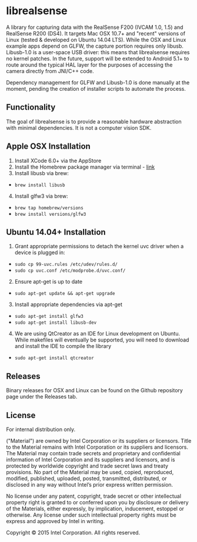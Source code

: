 # librealsense

A library for capturing data with the RealSense F200 (IVCAM 1.0, 1.5) and RealSense R200 (DS4). It targets Mac OSX 10.7+ and "recent" versions of Linux (tested & developed on Ubuntu 14.04 LTS). While the OSX and Linux example apps depend on GLFW, the capture portion requires only libusb. Libusb-1.0 is a user-space USB driver: this means that librealsense requires no kernel patches. In the future, support will be extended to Android 5.1+ to route around the typical HAL layer for the purposes of accessing the camera directly from JNI/C++ code.

Dependency management for GLFW and Libusb-1.0 is done manually at the moment, pending the creation of installer scripts to automate the process. 

## Functionality

The goal of librealsense is to provide a reasonable hardware abstraction with minimal dependencies. It is not a computer vision SDK.

## Apple OSX Installation

1. Install XCode 6.0+ via the AppStore
2. Install the Homebrew package manager via terminal - [link](http://brew.sh/)
3. Install libusb via brew:
  * `brew install libusb`
4. Install glfw3 via brew:
  * `brew tap homebrew/versions`
  * `brew install versions/glfw3`

## Ubuntu 14.04+ Installation

1. Grant appropriate permissions to detach the kernel uvc driver when a device is plugged in:
  * `sudo cp 99-uvc.rules /etc/udev/rules.d/`
  * `sudo cp uvc.conf /etc/modprobe.d/uvc.conf/`
2. Ensure apt-get is up to date
  * `sudo apt-get update && apt-get upgrade`
3. Install appropriate dependencies via apt-get
  * `sudo apt-get install glfw3`
  * `sudo apt-get install libusb-dev`
4. We are using QtCreator as an IDE for Linux development on Ubuntu. While makefiles will eventually be supported, you will need to download and install the IDE to compile the library
  * `sudo apt-get install qtcreator`

## Releases

Binary releases for OSX and Linux can be found on the Github repository page under the Releases tab. 

## License

For internal distribution only. 

("Material") are owned by Intel Corporation or its suppliers or licensors. Title to the
Material remains with Intel Corporation or its suppliers and licensors. The Material may
contain trade secrets and proprietary and confidential information of Intel Corporation
and its suppliers and licensors, and is protected by worldwide copyright and trade secret
laws and treaty provisions. No part of the Material may be used, copied, reproduced,
modified, published, uploaded, posted, transmitted, distributed, or disclosed in any way
without Intel’s prior express written permission.

No license under any patent, copyright, trade secret or other intellectual property right
is granted to or conferred upon you by disclosure or delivery of the Materials, either
expressly, by implication, inducement, estoppel or otherwise. Any license under such
intellectual property rights must be express and approved by Intel in writing.

Copyright © 2015 Intel Corporation. All rights reserved.

